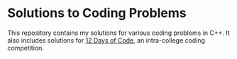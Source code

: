 # Solutions to Coding Problems

This repository contains my solutions for various coding problems in C++. It also includes solutions for [12 Days of Code](https://www.notion.so/12-Days-of-Code-cef33370cb3f4f138e93d80c89395b40), an intra-college coding competition.
